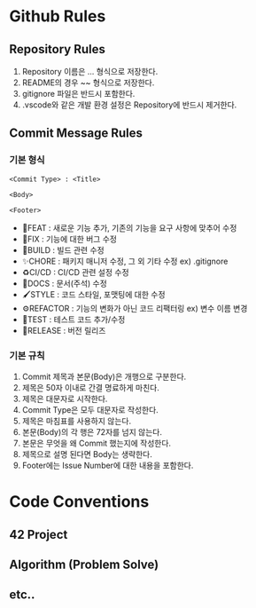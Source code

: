 # Github Rules
## Repository Rules
1. Repository 이름은 ... 형식으로 저장한다.
2. README의 경우 ~~ 형식으로 저장한다.
3. gitignore 파일은 반드시 포함한다.
4. .vscode와 같은 개발 환경 설정은 Repository에 반드시 제거한다.

## Commit Message Rules
### 기본 형식
```
<Commit Type> : <Title>

<Body>

<Footer>
```

- 🌱FEAT : 새로운 기능 추가, 기존의 기능을 요구 사항에 맞추어 수정
- 🔧FIX : 기능에 대한 버그 수정
- 🔨BUILD : 빌드 관련 수정
- ✨CHORE : 패키지 매니저 수정, 그 외 기타 수정 ex) .gitignore
- ♻CI/CD : CI/CD 관련 설정 수정
- 📝DOCS : 문서(주석) 수정
- 🖌STYLE : 코드 스타일, 포맷팅에 대한 수정
- ⚙︎REFACTOR : 기능의 변화가 아닌 코드 리팩터링 ex) 변수 이름 변경
- 🧪TEST : 테스트 코드 추가/수정
- 🔺RELEASE : 버전 릴리즈

### 기본 규칙
1. Commit 제목과 본문(Body)은 개행으로 구분한다.
2. 제목은 50자 이내로 간결 명료하게 마친다.
3. 제목은 대문자로 시작한다.
4. Commit Type은 모두 대문자로 작성한다.
5. 제목은 마침표를 사용하지 않는다.
6. 본문(Body)의 각 행은 72자를 넘지 않는다.
7. 본문은 무엇을 왜 Commit 했는지에 작성한다.
8. 제목으로 설명 된다면 Body는 생략한다.
9. Footer에는 Issue Number에 대한 내용을 포함한다.

# Code Conventions
## 42 Project
## Algorithm (Problem Solve)
## etc..